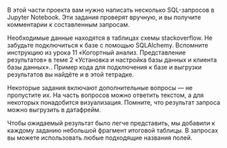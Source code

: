 В этой части проекта вам нужно написать несколько SQL-запросов в Jupyter Notebook. Эти задания проверят вручную, и вы получите комментарии к составленным запросам.

Необходимые данные находятся в таблицах схемы stackoverflow. Не забудьте подключиться к базе с помощью SQLAlchemy. Вспомните инструкцию из урока 11 «Когортный анализ. Представление результатов» в теме 2 «Установка и настройка базы данных и клиента базы данных».. Пример кода для подключения к базе и выгрузки результатов вы найдёте и в этой тетрадке.

Некоторые задания включают дополнительные вопросы — не пропустите их. На часть вопросов можно ответить текстом, а для некоторых понадобится визуализация. Помните, что результат запроса можно выгрузить в датафрейм.

Чтобы ожидаемый результат было легче представить, мы добавили к каждому заданию небольшой фрагмент итоговой таблицы. В запросах вы можете использовать любые подходящие названия полей.
